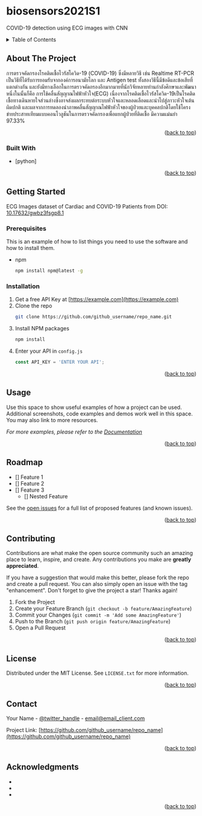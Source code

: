 # biosensors2021S1
COVID-19 detection using ECG images with CNN

<div id="top"></div>

<!-- TABLE OF CONTENTS -->
<details>
  <summary>Table of Contents</summary>
  <ol>
    <li>
      <a href="#about-the-project">About The Project</a>
      <ul>
        <li><a href="#built-with">Built With</a></li>
      </ul>
    </li>
    <li>
      <a href="#getting-started">Getting Started</a>
      <ul>
        <li><a href="#prerequisites">Prerequisites</a></li>
        <li><a href="#installation">Installation</a></li>
      </ul>
    </li>
    
  </ol>
</details>



<!-- ABOUT THE PROJECT -->
## About The Project
การตรวจคัดกรองโรคติดเชื้อไวรัสโควิด-19 (COVID-19) ซึ่งมีหลายวิธี เช่น Realtime RT-PCR เป็นวิธีที่ได้รับการยอมรับจากองค์การอนามัยโลก และ Antigen test ทั้งสองวิธีนี้มีข้อดีและข้อเสียที่แตกต่างกัน และยังมีทางเลือกในการตรวจคัดกรองอีกมากมายที่นักวิจัยหลายท่านกำลังศึกษาและพัฒนา หนึ่งในนั้นก็คือ การใช้คลื่นสัญญาณไฟฟ้าหัวใจ(ECG) เนื่องจากโรคติดเชื้อไวรัสโควิด-19เป็นโรคติดเชื้อทางเดินหายใจส่วนล่างซึ่งอาจส่งผลกระทบต่อระบบหัวใจและหลอดเลือดและนำไปสู่ภาวะหัวใจเต้นผิดปกติ และผลจากการทดลองนำภาพคลื่นสัญญาณไฟฟ้าหัวใจของผู้ป่วยและบุคคลปกติโดยใช้โครงข่ายประสาทเทียมแบบคอนโวลูชันในการตรวจคัดกรองเพื่อแยกผู้ป่วยที่ติดเชื้อ มีความแม่นยำ 97.33%

<p align="right">(<a href="#top">back to top</a>)</p>

### Built With

* [python]

<p align="right">(<a href="#top">back to top</a>)</p>



<!-- GETTING STARTED -->
## Getting Started

ECG Images dataset of Cardiac and COVID-19 Patients from DOI: [10.17632/gwbz3fsgp8.1](https://data.mendeley.com/datasets/gwbz3fsgp8/1)

### Prerequisites

This is an example of how to list things you need to use the software and how to install them.
* npm
  ```sh
  npm install npm@latest -g
  ```

### Installation

1. Get a free API Key at [https://example.com](https://example.com)
2. Clone the repo
   ```sh
   git clone https://github.com/github_username/repo_name.git
   ```
3. Install NPM packages
   ```sh
   npm install
   ```
4. Enter your API in `config.js`
   ```js
   const API_KEY = 'ENTER YOUR API';
   ```

<p align="right">(<a href="#top">back to top</a>)</p>



<!-- USAGE EXAMPLES -->
## Usage

Use this space to show useful examples of how a project can be used. Additional screenshots, code examples and demos work well in this space. You may also link to more resources.

_For more examples, please refer to the [Documentation](https://example.com)_

<p align="right">(<a href="#top">back to top</a>)</p>



<!-- ROADMAP -->
## Roadmap

- [] Feature 1
- [] Feature 2
- [] Feature 3
    - [] Nested Feature

See the [open issues](https://github.com/github_username/repo_name/issues) for a full list of proposed features (and known issues).

<p align="right">(<a href="#top">back to top</a>)</p>



<!-- CONTRIBUTING -->
## Contributing

Contributions are what make the open source community such an amazing place to learn, inspire, and create. Any contributions you make are **greatly appreciated**.

If you have a suggestion that would make this better, please fork the repo and create a pull request. You can also simply open an issue with the tag "enhancement".
Don't forget to give the project a star! Thanks again!

1. Fork the Project
2. Create your Feature Branch (`git checkout -b feature/AmazingFeature`)
3. Commit your Changes (`git commit -m 'Add some AmazingFeature'`)
4. Push to the Branch (`git push origin feature/AmazingFeature`)
5. Open a Pull Request

<p align="right">(<a href="#top">back to top</a>)</p>



<!-- LICENSE -->
## License

Distributed under the MIT License. See `LICENSE.txt` for more information.

<p align="right">(<a href="#top">back to top</a>)</p>



<!-- CONTACT -->
## Contact

Your Name - [@twitter_handle](https://twitter.com/twitter_handle) - email@email_client.com

Project Link: [https://github.com/github_username/repo_name](https://github.com/github_username/repo_name)

<p align="right">(<a href="#top">back to top</a>)</p>



<!-- ACKNOWLEDGMENTS -->
## Acknowledgments

* []()
* []()
* []()

<p align="right">(<a href="#top">back to top</a>)</p>



<!-- MARKDOWN LINKS & IMAGES -->
<!-- https://www.markdownguide.org/basic-syntax/#reference-style-links -->
[contributors-shield]: https://img.shields.io/github/contributors/github_username/repo_name.svg?style=for-the-badge
[contributors-url]: https://github.com/github_username/repo_name/graphs/contributors
[forks-shield]: https://img.shields.io/github/forks/github_username/repo_name.svg?style=for-the-badge
[forks-url]: https://github.com/github_username/repo_name/network/members
[stars-shield]: https://img.shields.io/github/stars/github_username/repo_name.svg?style=for-the-badge
[stars-url]: https://github.com/github_username/repo_name/stargazers
[issues-shield]: https://img.shields.io/github/issues/github_username/repo_name.svg?style=for-the-badge
[issues-url]: https://github.com/github_username/repo_name/issues
[license-shield]: https://img.shields.io/github/license/github_username/repo_name.svg?style=for-the-badge
[license-url]: https://github.com/github_username/repo_name/blob/master/LICENSE.txt
[linkedin-shield]: https://img.shields.io/badge/-LinkedIn-black.svg?style=for-the-badge&logo=linkedin&colorB=555
[linkedin-url]: https://linkedin.com/in/linkedin_username
[product-screenshot]: images/screenshot.png
